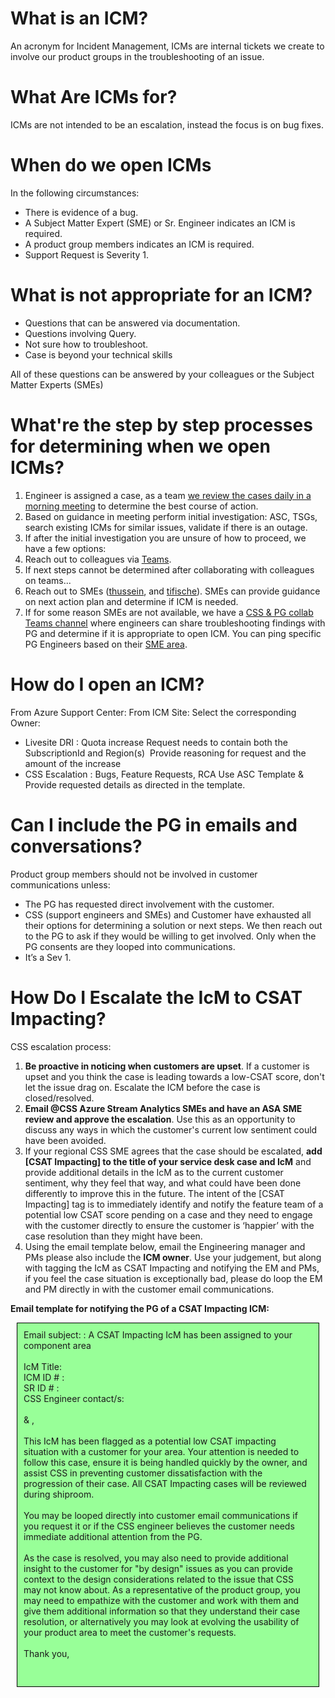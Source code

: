 # What is an ICM?
An acronym for Incident Management, ICMs are internal tickets we create to involve our product groups in the troubleshooting of an issue.

# What Are ICMs for?
ICMs are not intended to be an escalation, instead the focus is on bug fixes. 

# When do we open ICMs 
In the following circumstances:
- There is evidence of a bug.
- A Subject Matter Expert (SME) or Sr. Engineer indicates an ICM is required.
- A product group members indicates an ICM is required.
- Support Request is Severity 1.

# What is not appropriate for an ICM?
- Questions that can be answered via documentation.
- Questions involving Query.
- Not sure how to troubleshoot.
- Case is beyond your technical skills

All of these questions can be answered by your colleagues or the Subject Matter Experts (SMEs)

# What're the step by step processes for determining when we open ICMs?
1. Engineer is assigned a case, as a team [we review the cases daily in a morning meeting](https://nam06.safelinks.protection.outlook.com/?url=https%3A%2F%2Fteams.microsoft.com%2Fl%2Fmeetup-join%2F19%253aed61c2064c6941d2988493b7cdce55d7%2540thread.skype%2F1543822558624%3Fcontext%3D%257b%2522Tid%2522%253a%252272f988bf-86f1-41af-91ab-2d7cd011db47%2522%252c%2522Oid%2522%253a%252215695086-ef6b-4241-9a66-0858a24ce131%2522%257d&data=02%7C01%7CAbiodun.Olatunji%40microsoft.com%7Cea158d123cf541185e1208d6eaaeb596%7C72f988bf86f141af91ab2d7cd011db47%7C1%7C0%7C636954433662855382&sdata=8elvPuIL5K24qgSmxcLUMA9rdePAhD6vMJStfgZ2pK4%3D&reserved=0) to determine the best course of action.
1. Based on guidance in meeting perform initial investigation: ASC, TSGs, search existing ICMs for similar issues, validate if there is an outage.
1. If after the initial investigation you are unsure of how to proceed, we have a few options:
1. Reach out to colleagues via [Teams](https://teams.microsoft.com/l/channel/19%3aed61c2064c6941d2988493b7cdce55d7%40thread.skype/z%2520-%2520Stream%2520Analytics?groupId=d6c5d9c8-f14e-4cb6-a79a-1874c3b84cb6&tenantId=72f988bf-86f1-41af-91ab-2d7cd011db47).
1. If next steps cannot be determined after collaborating with colleagues on teams...
1. Reach out to SMEs ([thussein](mailto:thussein@microsoft.com), and [tifische](mailto:tifische@microsoft.com)). SMEs can provide guidance on next action plan and determine if ICM is needed.
1. If for some reason SMEs are not available, we have a [CSS & PG collab Teams channel](https://teams.microsoft.com/l/channel/19%3aaa42f7f4a4bd4daf88581ddc76faf624%40thread.skype/General?groupId=f4ae42e4-0a6c-44b7-8865-20266713a849&tenantId=72f988bf-86f1-41af-91ab-2d7cd011db47) where engineers can share troubleshooting findings with PG and determine if it is appropriate to open ICM. You can ping specific PG Engineers based on their [SME area](https://msdata.visualstudio.com/Azure%20Stream%20Analytics/_wiki/wikis/Azure%20Stream%20Analytics.wiki/1049/Azure-Stream-Analytics-SMEs).

# How do I open an ICM?
From Azure Support Center:
From ICM Site:
Select the corresponding Owner:
- Livesite DRI : Quota increase
Request needs to contain both the SubscriptionId and Region(s) 
Provide reasoning for request and the amount of the increase
- CSS Escalation : Bugs, Feature Requests, RCA 
Use ASC Template & Provide requested details as directed in the template.

# Can I include the PG in emails and conversations?
Product group members should not be involved in customer communications unless:
- The PG has requested direct involvement with the customer.
- CSS (support engineers and SMEs) and Customer have exhausted all their options for determining a solution or next steps. We then reach out to the PG to ask if they would be willing to get involved. Only when the PG consents are they looped into communications.
- It’s a Sev 1.

# How Do I Escalate the IcM to CSAT Impacting?
CSS escalation process:

1.	**Be proactive in noticing when customers are upset**. If a customer is upset and you think the case is leading towards a low-CSAT score, don't let the issue drag on. Escalate the ICM before the case is closed/resolved.
2.	**Email @CSS Azure Stream Analytics SMEs and have an ASA SME review and approve the escalation**. Use this as an opportunity to discuss any ways in which the customer's current low sentiment could have been avoided.
3.	If your regional CSS SME agrees that the case should be escalated, **add [CSAT Impacting] to the title of your service desk case and IcM** and provide additional details in the IcM as to the current customer sentiment, why they feel that way, and what could have been done differently to improve this in the future.
The intent of the [CSAT Impacting] tag is to immediately identify and notify the feature team of a potential low CSAT score pending on a case and they need to engage with the customer directly to ensure the customer is ‘happier’ with the case resolution than they might have been.
4.	Using the email template below, email the Engineering manager and PMs please also include the **ICM owner**. Use your judgement, but along with tagging the IcM as CSAT Impacting and notifying the EM and PMs, if you feel the case situation is exceptionally bad, please do loop the EM and PM directly in with the customer email communications.

**Email template for notifying the PG of a CSAT Impacting ICM:**
 
<div style="border:thin solid black;margin:10px;padding:10px;background-color:#98ff98;">
Email subject: <IcM ID#> : A CSAT Impacting IcM has been assigned to your component area
<br/><br/>
IcM Title:<br/>
ICM ID # : <url link><br/>
SR ID # : <url link><br/>
CSS Engineer contact/s: <list of CSS contacts working on the case>
 <br/><br/>
<ASA EM> & <ASA PM>,
 <br/><br/>
This IcM has been flagged as a potential low CSAT impacting situation with a customer for your area. Your attention is needed to follow this case, ensure it is being handled quickly by the owner, and assist CSS in preventing customer dissatisfaction with the progression of their case. All CSAT Impacting cases will be reviewed during shiproom.
 <br/><br/>
You may be looped directly into customer email communications if you request it or if the CSS engineer believes the customer needs immediate additional attention from the PG.
 <br/><br/>
As the case is resolved, you may also need to provide additional insight to the customer for "by design" issues as you can provide context to the design considerations related to the issue that CSS may not know about. As a representative of the product group, you may need to empathize with the customer and work with them and give them additional information so that they understand their case resolution, or alternatively you may look at evolving the usability of your product area to meet the customer's requests.
 <br/><br/>
Thank you,<br/>
<CSS Engr>
<br/><br/>
</div>